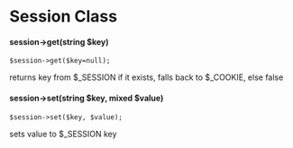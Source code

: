 Session Class
=============

#### session->get(string $key)
```
$session->get($key=null);
```
returns key from $_SESSION if it exists, falls back to $_COOKIE, else false

#### session->set(string $key, mixed $value)
```
$session->set($key, $value);
```
sets value to $_SESSION key
